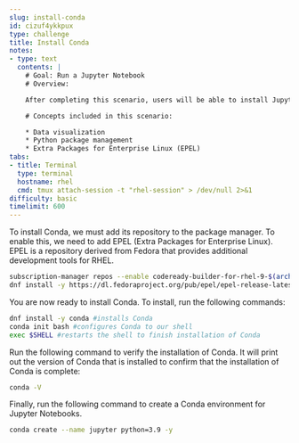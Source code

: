 ```yaml
---
slug: install-conda
id: cizuf4ykkpux
type: challenge
title: Install Conda
notes:
- type: text
  contents: |
    # Goal: Run a Jupyter Notebook
    # Overview:

    After completing this scenario, users will be able to install Jupyter Lab and the necessary components to run a Jupyter Notebook using Red Hat Enterprise Linux.

    # Concepts included in this scenario:

    * Data visualization
    * Python package management
    * Extra Packages for Enterprise Linux (EPEL)
tabs:
- title: Terminal
  type: terminal
  hostname: rhel
  cmd: tmux attach-session -t "rhel-session" > /dev/null 2>&1
difficulty: basic
timelimit: 600
---
```

To install Conda, we must add its repository to the package manager. To enable this, we need to add EPEL (Extra Packages for Enterprise Linux). EPEL is a repository derived from Fedora that provides additional development tools for RHEL.

```bash
subscription-manager repos --enable codeready-builder-for-rhel-9-$(arch)-rpms
dnf install -y https://dl.fedoraproject.org/pub/epel/epel-release-latest-9.noarch.rpm
```

You are now ready to install Conda. To install, run the following commands:

```bash
dnf install -y conda #installs Conda
conda init bash #configures Conda to our shell
exec $SHELL #restarts the shell to finish installation of Conda
```


Run the following command to verify the installation of Conda. It will print out the version of Conda that is installed to confirm that the installation of Conda is complete:
```bash
conda -V
```
Finally, run the following command to create a Conda environment for Jupyter Notebooks.
```bash
conda create --name jupyter python=3.9 -y
```